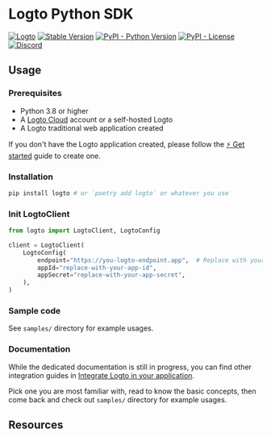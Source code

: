 # Logto Python SDK

[![Logto](https://img.shields.io/badge/for-logto-7958ff)](https://logto.io/)
[![Stable Version](https://img.shields.io/pypi/v/logto?label=stable)][PyPI Releases]
[![PyPI - Python Version](https://img.shields.io/pypi/pyversions/logto)][PyPI]
[![PyPI - License](https://img.shields.io/pypi/l/logto)][PyPI]
[![Discord](https://img.shields.io/discord/965845662535147551?color=5865f2&logo=discord&label=discord)][Discord]

## Usage

### Prerequisites

- Python 3.8 or higher
- A [Logto Cloud](https://logto.io/) account or a self-hosted Logto
- A Logto traditional web application created

If you don't have the Logto application created, please follow the [⚡ Get started](https://docs.logto.io/docs/tutorials/get-started/) guide to create one.

### Installation
```bash
pip install logto # or `poetry add logto` or whatever you use
```

### Init LogtoClient

```python
from logto import LogtoClient, LogtoConfig

client = LogtoClient(
    LogtoConfig(
        endpoint="https://you-logto-endpoint.app",  # Replace with your Logto endpoint
        appId="replace-with-your-app-id",
        appSecret="replace-with-your-app-secret",
    ),
)
```

### Sample code

See `samples/` directory for example usages.

### Documentation

While the dedicated documentation is still in progress, you can find other integration guides in [Integrate Logto in your application](https://docs.logto.io/docs/recipes/integrate-logto/).

Pick one you are most familiar with, read to know the basic concepts, then come back and check out `samples/` directory for example usages.

## Resources

[PyPI]: https://pypi.org/project/logto/
[PyPI Releases]: https://pypi.org/project/logto/#history
[Discord]: https://discord.gg/vRvwuwgpVX
